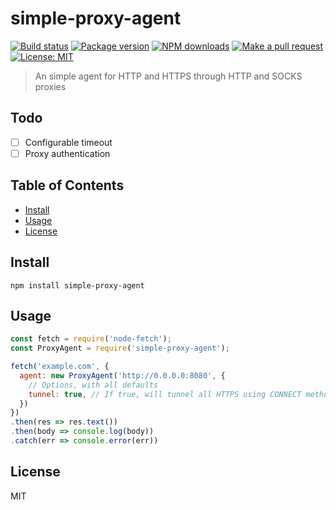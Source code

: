 # simple-proxy-agent

[![Build status](https://github.com/zjael/simple-proxy-agent/workflows/push/badge.svg)](https://github.com/zjael/simple-proxy-agent/actions)
[![Package version](https://img.shields.io/npm/v/simple-proxy-agent.svg?style=flat-square)](https://npmjs.org/package/simple-proxy-agent)
[![NPM downloads](https://img.shields.io/npm/dm/simple-proxy-agent?style=flat-square)](https://npmjs.org/package/simple-proxy-agent)
[![Make a pull request](https://img.shields.io/badge/PRs-welcome-brightgreen.svg?style=flat-square)](http://makeapullrequest.com)
[![License: MIT](https://img.shields.io/badge/License-MIT-brightgreen.svg?style=flat-square)](https://opensource.org/licenses/MIT)

> An simple agent for HTTP and HTTPS through HTTP and SOCKS proxies

## Todo

* [ ] Configurable timeout
* [ ] Proxy authentication

## Table of Contents

* [Install](#install)
* [Usage](#usage)
* [License](#license)

## Install

```shell script
npm install simple-proxy-agent
```

## Usage

```js
const fetch = require('node-fetch');
const ProxyAgent = require('simple-proxy-agent');

fetch('example.com', {
  agent: new ProxyAgent('http://0.0.0.0:8080', {
    // Options, with all defaults
    tunnel: true, // If true, will tunnel all HTTPS using CONNECT method
  })
})
.then(res => res.text())
.then(body => console.log(body))
.catch(err => console.error(err))
```

## License

MIT
